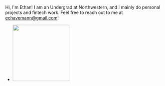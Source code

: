 Hi, I'm Ethan! I am an Undergrad at Northwestern, and I mainly do personal projects and fintech work. Feel free to reach out to me at echavemann@gmail.com! 


- <img height="180em" src="https://github-readme-stats.vercel.app/api?username=echavemann&show_icons=true&hide_border=true&&count_private=true&include_all_commits=true" />

<!---
echavemann/echavemann is a ✨ special ✨ repository because its `README.md` (this file) appears on your GitHub profile.
You can click the Preview link to take a look at your changes.
--->
